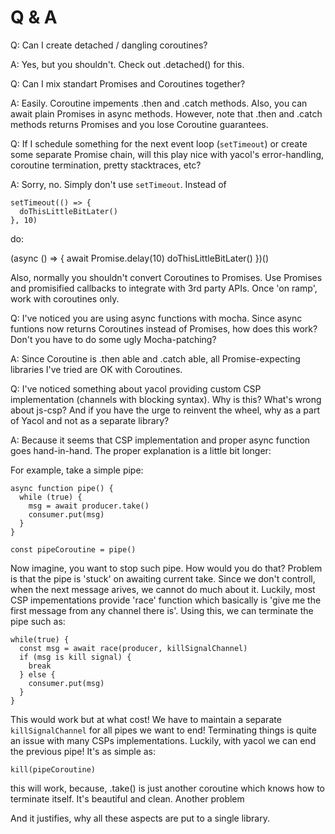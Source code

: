 # Q & A

Q: Can I create detached / dangling coroutines?

A: Yes, but you shouldn't. Check out .detached() for this.

Q: Can I mix standart Promises and Coroutines together?

A: Easily. Coroutine impements .then and .catch methods. Also, you can await plain Promises in async
methods. However, note that .then and .catch methods returns Promises and you lose Coroutine guarantees.

Q: If I schedule something for the next event loop (`setTimeout`) or create some separate Promise
chain, will this play nice with yacol's error-handling, coroutine termination, pretty stacktraces,
etc?

A: Sorry, no. Simply don't use `setTimeout`. Instead of

```
setTimeout(() => {
  doThisLittleBitLater()
}, 10)
```

do:

(async () => {
  await Promise.delay(10)
  doThisLittleBitLater()
})()


Also, normally you shouldn't convert Coroutines to Promises. Use Promises and promisified callbacks to integrate with 3rd
party APIs. Once 'on ramp', work with coroutines only.

Q: I've noticed you are using async functions with mocha. Since async funtions now returns
Coroutines instead of Promises, how does this work? Don't you have to do some ugly Mocha-patching?

A: Since Coroutine is .then able and .catch able, all Promise-expecting libraries I've tried are OK with
Coroutines.

Q: I've noticed something about yacol providing custom CSP implementation (channels with blocking
syntax). Why is this? What's wrong about js-csp? And if you have the urge to reinvent the wheel, why
as a part of Yacol and not as a separate library?

A: Because it seems that CSP implementation and proper async function goes hand-in-hand. The proper
explanation is a little bit longer:

For example, take a simple pipe:

```
async function pipe() {
  while (true) {
    msg = await producer.take()
    consumer.put(msg)
  }
}

const pipeCoroutine = pipe()
```

Now imagine, you want to stop such pipe. How would you do that? Problem is that the pipe is 'stuck'
on awaiting current take. Since we don't controll, when the next message arives, we cannot do much
about it. Luckily, most CSP impementations provide 'race' function which basically is 'give me the
first message from any channel there is'. Using this, we can terminate the pipe such as:
```
while(true) {
  const msg = await race(producer, killSignalChannel)
  if (msg is kill signal) {
    break
  } else {
    consumer.put(msg)
  }
}
```
This would work but at what cost! We have to maintain a separate `killSignalChannel` for all pipes we want to
end! Terminating things is quite an issue with many CSPs implementations. Luckily, with yacol we can end the previous
pipe! It's as simple as:
```
kill(pipeCoroutine)
```
this will work, because, .take() is just another coroutine which knows how to terminate itself.
It's beautiful and clean. Another problem

And it justifies, why all these aspects are put to a single library.
